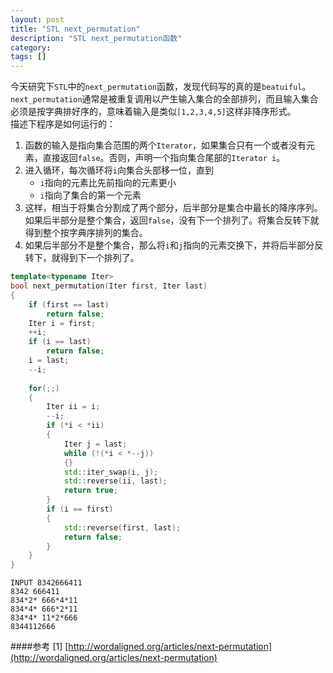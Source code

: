 ```yaml
---
layout: post
title: "STL next_permutation"
description: "STL next_permutation函数"
category: 
tags: []
---
```


今天研究下`STL`中的`next_permutation`函数，发现代码写的真的是`beatuiful`。`next_permutation`通常是被重复调用以产生输入集合的全部排列，而且输入集合必须是按字典排好序的，意味着输入是类似`[1,2,3,4,5]`这样非降序形式。  
描述下程序是如何运行的：  
1. 函数的输入是指向集合范围的两个`Iterator`，如果集合只有一个或者没有元素，直接返回`false`。否则，声明一个指向集合尾部的`Iterator i`。
2. 进入循环，每次循环将`i`向集合头部移一位，直到
	- `i`指向的元素比先前指向的元素更小  
	- `i`指向了集合的第一个元素  
3. 这样，相当于将集合分割成了两个部分，后半部分是集合中最长的降序序列。如果后半部分是整个集合，返回`false`，没有下一个排列了。将集合反转下就得到整个按字典序排列的集合。
4. 如果后半部分不是整个集合，那么将`i`和`j`指向的元素交换下，并将后半部分反转下，就得到下一个排列了。  

```c++
template<typename Iter>
bool next_permutation(Iter first, Iter last)
{
    if (first == last)
        return false;
    Iter i = first;
    ++i;
    if (i == last)
        return false;
    i = last;
    --i;
        
    for(;;)
    {
        Iter ii = i;
        --i;
        if (*i < *ii)
        {
            Iter j = last;
            while (!(*i < *--j))
            {}
            std::iter_swap(i, j);
            std::reverse(ii, last);
            return true;
        }
        if (i == first)
        {
            std::reverse(first, last);
            return false;
        }
    }
}
```

`INPUT 8342666411`  
`8342 666411`  
`834*2* 666*4*11`  
`834*4* 666*2*11`  
`834*4* 11*2*666`  
`8344112666`  

####参考
[1] [http://wordaligned.org/articles/next-permutation](http://wordaligned.org/articles/next-permutation)
